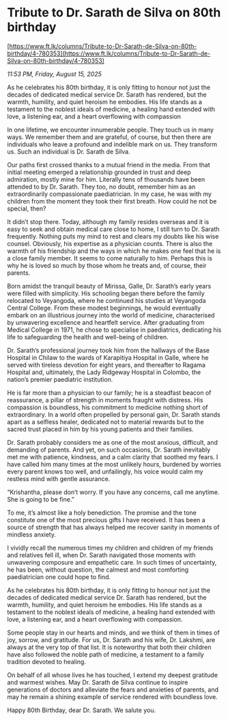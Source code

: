 # Tribute to Dr. Sarath de Silva on 80th birthday

[https://www.ft.lk/columns/Tribute-to-Dr-Sarath-de-Silva-on-80th-birthday/4-780353](https://www.ft.lk/columns/Tribute-to-Dr-Sarath-de-Silva-on-80th-birthday/4-780353)

*11:53 PM, Friday, August 15, 2025*

As he celebrates his 80th birthday, it is only fitting to honour not just the decades of dedicated medical service Dr. Sarath has rendered, but the warmth, humility, and quiet heroism he embodies. His life stands as a testament to the noblest ideals of medicine, a healing hand extended with love, a listening ear, and a heart overflowing with compassion

In one lifetime, we encounter innumerable people. They touch us in many ways. We remember them and are grateful, of course, but then there are individuals who leave a profound and indelible mark on us. They transform us. Such an individual is Dr. Sarath de Silva.

Our paths first crossed thanks to a mutual friend in the media. From that initial meeting emerged a relationship grounded in trust and deep admiration, mostly mine for him. Literally tens of thousands have been attended to by Dr. Sarath. They too, no doubt, remember him as an extraordinarily compassionate paediatrician. In my case, he was with my children from the moment they took their first breath. How could he not be special, then?

It didn’t stop there. Today, although my family resides overseas and it is easy to seek and obtain medical care close to home, I still turn to Dr. Sarath frequently. Nothing puts my mind to rest and clears my doubts like his wise counsel. Obviously, his expertise as a physician counts. There is also the warmth of his friendship and the ways in which he makes one feel that he is a close family member. It seems to come naturally to him. Perhaps this is why he is loved so much by those whom he treats and, of course, their parents.

Born amidst the tranquil beauty of Mirissa, Galle, Dr. Sarath’s early years were filled with simplicity. His schooling began there before the family relocated to Veyangoda, where he continued his studies at Veyangoda Central College. From these modest beginnings, he would eventually embark on an illustrious journey into the world of medicine, characterised by unwavering excellence and heartfelt service. After graduating from Medical College in 1971, he chose to specialise in paediatrics, dedicating his life to safeguarding the health and well-being of children.

Dr. Sarath’s professional journey took him from the hallways of the Base Hospital in Chilaw to the wards of Karapitiya Hospital in Galle, where he served with tireless devotion for eight years, and thereafter to Ragama Hospital and, ultimately, the Lady Ridgeway Hospital in Colombo, the nation’s premier paediatric institution.

He is far more than a physician to our family; he is a steadfast beacon of reassurance, a pillar of strength in moments fraught with distress. His compassion is boundless, his commitment to medicine nothing short of extraordinary. In a world often propelled by personal gain, Dr. Sarath stands apart as a selfless healer, dedicated not to material rewards but to the sacred trust placed in him by his young patients and their families.

Dr. Sarath probably considers me as one of the most anxious, difficult, and demanding of parents. And yet, on such occasions, Dr. Sarath inevitably met me with patience, kindness, and a calm clarity that soothed my fears. I have called him many times at the most unlikely hours, burdened by worries every parent knows too well, and unfailingly, his voice would calm my restless mind with gentle assurance.

“Krishantha, please don’t worry. If you have any concerns, call me anytime. She is going to be fine.”

To me, it’s almost like a holy benediction. The promise and the tone constitute one of the most precious gifts I have received. It has been a source of strength that has always helped me recover sanity in moments of mindless anxiety.

I vividly recall the numerous times my children and children of my friends and relatives fell ill, when Dr. Sarath navigated those moments with unwavering composure and empathetic care. In such times of uncertainty, he has been, without question, the calmest and most comforting paediatrician one could hope to find.

As he celebrates his 80th birthday, it is only fitting to honour not just the decades of dedicated medical service Dr. Sarath has rendered, but the warmth, humility, and quiet heroism he embodies. His life stands as a testament to the noblest ideals of medicine, a healing hand extended with love, a listening ear, and a heart overflowing with compassion.

Some people stay in our hearts and minds, and we think of them in times of joy, sorrow, and gratitude. For us, Dr. Sarath and his wife, Dr. Lakshmi, are always at the very top of that list. It is noteworthy that both their children have also followed the noble path of medicine, a testament to a family tradition devoted to healing.

On behalf of all whose lives he has touched, I extend my deepest gratitude and warmest wishes. May Dr. Sarath de Silva continue to inspire generations of doctors and alleviate the fears and anxieties of parents, and may he remain a shining example of service rendered with boundless love.

Happy 80th Birthday, dear Dr. Sarath. We salute you.


